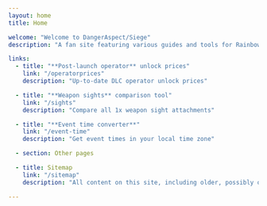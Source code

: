 ```yaml
---
layout: home
title: Home

welcome: "Welcome to DangerAspect/Siege"
description: "A fan site featuring various guides and tools for Rainbow Six: Siege."

links:
  - title: "**Post-launch operator** unlock prices"
    link: "/operatorprices"
    description: "Up-to-date DLC operator unlock prices"

  - title: "**Weapon sights** comparison tool"
    link: "/sights"
    description: "Compare all 1x weapon sight attachments"

  - title: "**Event time converter**"
    link: "/event-time"
    description: "Get event times in your local time zone"

  - section: Other pages

  - title: Sitemap
    link: "/sitemap"
    description: "All content on this site, including older, possibly outdated pages"

---
```

